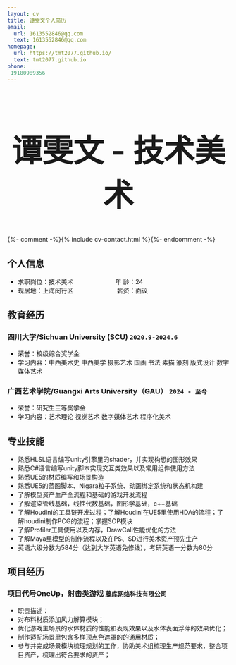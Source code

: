 ```yaml
---
layout: cv
title: 谭雯文个人简历
email:
  url: 1613552846@qq.com
  text: 1613552846@qq.com
homepage:
  url: https://tmt2077.github.io/
  text: tmt2077.github.io
phone:
 19180989356
---
```

 <center>
     <h1 style="font-size: 5em; text-align: center;">
 谭雯文 - 技术美术
</h1>
 </center>

<!--
include contact information from the front matter
Supported arguments:
    - homepage: url, text
    - email
    - phone
-->

{%- comment -%}{% include cv-contact.html %}{%- endcomment -%}
## 个人信息

* 求职岗位：技术美术&emsp;&emsp;&emsp;&emsp;&emsp;&emsp;&ensp;  年 龄：24
* 现居地：上海闵行区 &emsp;&emsp;&emsp;&emsp;&emsp;&emsp;&ensp;  薪资：面议



## 教育经历

### **四川大学/Sichuan University (SCU)** `2020.9-2024.6`
- 荣誉：校级综合奖学金
- 学习内容：中西美术史 中西美学 摄影艺术 国画 书法 素描 篆刻 版式设计 数字媒体艺术
### **广西艺术学院/Guangxi Arts University（GAU）** `2024 - 至今`
- 荣誉：研究生三等奖学金
- 学习内容：艺术理论 视觉艺术 数字媒体艺术 程序化美术

## 专业技能

* 熟悉HLSL语言编写unity引擎里的shader，并实现构想的图形效果
* 熟悉C#语言编写unity脚本实现交互类效果以及常用组件使用方法
* 熟悉UE5的材质编写和场景构造
* 熟悉UE5的蓝图脚本、Nigara粒子系统、动画绑定系统和状态机构建
* 了解模型资产生产全流程和基础的游戏开发流程
* 了解渲染管线基础，线性代数基础，图形学基础，c++基础
* 了解Houdini的工具链开发过程；了解Houdini在UE5里使用HDA的流程；了解houdini制作PCG的流程；掌握SOP模块
* 了解Profiler工具使用以及内存，DrawCall性能优化的方法
* 了解Maya里模型的制作流程以及在PS、SD进行美术资产预先生产
* 英语六级分数为584分（达到大学英语免修线），考研英语一分数为80分

## 项目经历
### **项目代号OneUp，射击类游戏** `藤库网络科技有限公司`
* 职责描述：
*   对布料材质添加风力解算模块；
*   优化游戏主场景的水体材质的性能和表现效果以及水体表面浮萍的效果优化；
*   制作适配场景里包含多样顶点色遮罩的的通用材质；
*   参与并完成场景模块梳理规划的工作，协助美术组梳理生产规范要求，整合项目资产，梳理出符合要求的资产；

